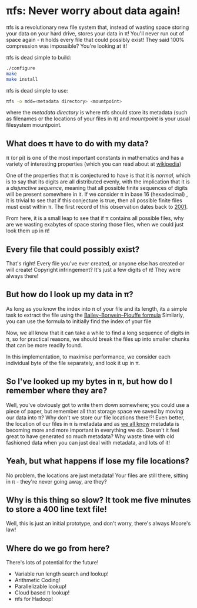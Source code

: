 πfs: Never worry about data again!
==================================

πfs is a revolutionary new file system that, instead of wasting space storing
your data on your hard drive, stores your data in π! You'll never run out of
space again - π holds every file that could possibly exist! They said 100%
compression was impossible? You're looking at it!

πfs is dead simple to build:

```sh
./configure
make
make install
```

πfs is dead simple to use:

```sh
πfs -o mdd=<metadata directory> <mountpoint>
```

where the _metadata directory_ is where πfs should store its metadata (such
as filenames or the locations of your files in π) and _mountpoint_ is your
usual filesystem mountpoint.

What does π have to do with my data?
------------------------------------

π (or pi) is one of the most important constants in mathematics and has a
variety of interesting properties (which you can read about at [wikipedia](http://en.wikipedia.org/wiki/Pi))

One of the properties that π is conjectured to have is that it is _normal_,
which is to say that its digits are all distributed evenly, with the
implication that it is a _disjunctive sequence_, meaning that all possible
finite sequences of digits will be present somewhere in it. If we consider
π in base 16 (hexadecimal) , it is trivial to see that if this conjecture
is true, then all possible finite files must exist within π. The first
record of this observation dates back to [2001](http://www.netfunny.com/rhf/jokes/01/Jun/pi.html).

From here, it is a small leap to see that if π contains all possible files,
why are we wasting exabytes of space storing those files, when we could just
look them up in π!

Every file that could possibly exist?
-------------------------------------

That's right! Every file you've ever created, or anyone else has created or
will create! Copyright infringement? It's just a few digits of π! They were
always there!

But how do I look up my data in π?
----------------------------------

As long as you know the index into π of your file and its length, its a
simple task to extract the file using the [Bailey–Borwein–Plouffe formula](http://en.wikipedia.org/wiki/BBP-type_formula)
Similarly, you can use the formula to initially find the index of your file

Now, we all know that it can take a while to find a long sequence of digits
in π, so for practical reasons, we should break the files up into smaller
chunks that can be more readily found.

In this implementation, to maximise performance, we consider each individual byte
of the file separately, and look it up in π.

So I've looked up my bytes in π, but how do I remember where they are?
----------------------------------------------------------------------

Well, you've obviously got to write them down somewhere; you could use a piece of
paper, but remember all that storage space we saved by moving our data into π? Why
don't we store our file locations there!?! Even better, the location of our files in
π is metadata and as [we all know](http://datatechnologytoday.wordpress.com/2010/09/07/on-the-importance-of-metadata/)
metadata is becoming more and more important in everything we do. Doesn't it feel
great to have generated so much metadata? Why waste time with old fashioned data
when you can just deal with metadata, and lots of it!

Yeah, but what happens if lose my file locations?
-------------------------------------------------

No problem, the locations are just metadata! Your files are still there, sitting
in π - they're never going away, are they?

Why is this thing so slow? It took me five minutes to store a 400 line text file!
---------------------------------------------------------------------------------

Well, this is just an initial prototype, and don't worry, there's always Moore's law!

Where do we go from here?
-------------------------

There's lots of potential for the future!

* Variable run length search and lookup!
* Arithmetic Coding!
* Parallelizable lookup!
* Cloud based π lookup!
* πfs for Hadoop!

